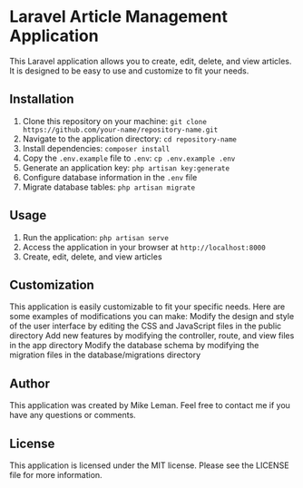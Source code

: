 # Laravel Article Management Application

This Laravel application allows you to create, edit, delete, and view articles. It is designed to be easy to use and customize to fit your needs.
## Installation

1. Clone this repository on your machine: `git clone https://github.com/your-name/repository-name.git`
2. Navigate to the application directory: `cd repository-name`
3. Install dependencies: `composer install`
4. Copy the `.env.example` file to `.env`: `cp .env.example .env`
5. Generate an application key: `php artisan key:generate`
6. Configure database information in the `.env` file
7. Migrate database tables: `php artisan migrate`

## Usage

1. Run the application: `php artisan serve`
2. Access the application in your browser at `http://localhost:8000`
3. Create, edit, delete, and view articles 

## Customization

This application is easily customizable to fit your specific needs. Here are some examples of modifications you can make:
Modify the design and style of the user interface by editing the CSS and JavaScript files in the public directory
Add new features by modifying the controller, route, and view files in the app directory
Modify the database schema by modifying the migration files in the database/migrations directory

## Author

This application was created by Mike Leman. Feel free to contact me if you have any questions or comments.
## License

This application is licensed under the MIT license. Please see the LICENSE file for more information.
